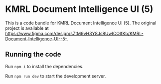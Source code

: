 
  # KMRL Document Intelligence UI (5)

  This is a code bundle for KMRL Document Intelligence UI (5). The original project is available at https://www.figma.com/design/sZtM9vH3Y8Js8UwICOIfKb/KMRL-Document-Intelligence-UI--5-.

  ## Running the code

  Run `npm i` to install the dependencies.

  Run `npm run dev` to start the development server.
  
